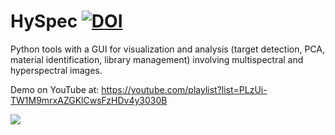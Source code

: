 # HySpec [![DOI](https://zenodo.org/badge/304360097.svg)](https://zenodo.org/badge/latestdoi/304360097)
Python tools with a GUI for visualization and analysis (target detection, PCA, material identification, library management) involving multispectral and hyperspectral images.

Demo on YouTube at: https://youtube.com/playlist?list=PLzUi-TW1M9mrxAZGKlCwsFzHDv4y3030B

![](https://github.com/wbasener/HySpec/blob/main/spectralAdv/Screenshot_HySpec.png?raw=true)
